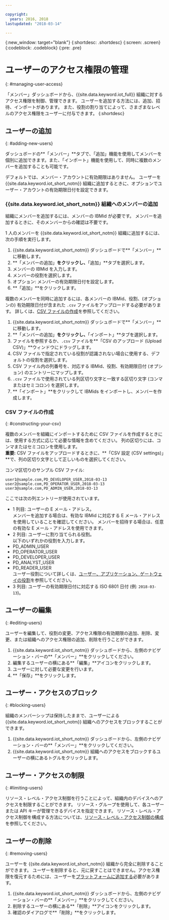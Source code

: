 ```yaml
---

copyright:
  years: 2016, 2018
lastupdated: "2018-03-14"

---
```


{:new_window: target="blank"}
{:shortdesc: .shortdesc}
{:screen: .screen}
{:codeblock: .codeblock}
{:pre: .pre}

# ユーザーのアクセス権限の管理
{: #managing-user-access}

「メンバー」ダッシュボードから、{{site.data.keyword.iot_full}} 組織に対するアクセス権限を制御、管理できます。 ユーザーを追加する方法には、追加、招待<!--, registering-->、インポートがあります。 また、役割の割り当てによって、さまざまなレベルのアクセス権限をユーザーに付与できます。
{:shortdesc}

## ユーザーの追加
{: #adding-new-users}

ダッシュボードの**「メンバー」**タブで、「追加」機能を使用してメンバーを個別に追加できます。また、「インポート」機能を使用して、同時に複数のメンバーを追加することも可能です。

デフォルトでは、メンバー・アカウントに有効期限はありません。 ユーザーを {{site.data.keyword.iot_short_notm}} 組織に追加するときに、オプションでユーザー・アカウントの有効期限日付を設定できます。

### {{site.data.keyword.iot_short_notm}} 組織へのメンバーの追加

組織にメンバーを追加するには、メンバーの IBMid が必要です。 メンバーを追加するときに、そのメンバーからの確認は不要です。

1 人のメンバーを {{site.data.keyword.iot_short_notm}} 組織に追加するには、次の手順を実行します。
1. {{site.data.keyword.iot_short_notm}} ダッシュボードで**「メンバー」**に移動します。
2. **「メンバーの追加」**をクリックし、**「追加」**タブを選択します。
3. メンバーの IBMid を入力します。
4. メンバーの役割を選択します。
5. オプション: メンバーの有効期限日付を設定します。
6. **「追加」**をクリックします。

複数のメンバーを同時に追加するには、各メンバーの IBMid、役割、(オプションの) 有効期限日付が含まれた `.csv` ファイルをアップロードする必要があります。 詳しくは、[CSV ファイルの作成](#constructing-your-csv)を参照してください。
1. {{site.data.keyword.iot_short_notm}} ダッシュボードで**「メンバー」**に移動します。
2. **「メンバーの追加」**をクリックし、**「インポート」**タブを選択します。
3. ファイルを参照するか、`.csv` ファイルを**「CSV のアップロード (Upload CSV)」**ウィンドウにドラッグします。
4. CSV ファイルで指定されている役割が認識されない場合に使用する、デフォルトの役割を選択します。
5. CSV ファイル内の列番号を、対応する IBMid、役割、有効期限日付 (オプション) のエントリーにマップします。
6. `.csv` ファイルで使用されている列区切り文字と一致する区切り文字 (コンマまたはセミコロン) を選択します。
7. **「インポート」**をクリックして IBMids をインポートし、メンバーを作成します。

<!--
### Inviting members to your {{site.data.keyword.iot_short_notm}} organization

When you invite a user to become a member of your {{site.data.keyword.iot_short_notm}} organization, the user receives an email that contains an invitation link. Invitation links expire 48 hours after they are sent. If an invitation link is not used within 48 hours, the user must be invited again to receive a new invitation link.

**Important:** The invite feature requires a configured mail service. For more information, see the Email section of the [External service integrations](reference/extensions/index.html#email) topic.

To invite a member to your {{site.data.keyword.iot_short_notm}} organization:
1. In the {{site.data.keyword.iot_short_notm}} dashboard, go to **Members**.
2. Select the **Invitations** tab.
2. Click **Invite Members** and select the **Invite** tab.
3. Enter the email address of the member.
4. Select a role for this member.
5. Optional: Set an expiry date for the member.
6. Click **Invite Member**.

To invite multiple members simultaneously, you must upload a `.csv` file that contains the email address, role and the optional expiry date of each member. For information, see [Constructing your CSV file](#constructing-your-csv).
1. In the {{site.data.keyword.iot_short_notm}} dashboard, go to **Members**.
2. Select the **Invitations** tab.
2. Click **Invite Members** and select the **Import** tab.
3. Browse your files or drag the `.csv` file into the **Upload CSV** window.
4. Select a default role to use if a role specified in the CSV file is not recognized.
5. Map the column numbers in your CSV file to the corresponding email address, role, and (optional) expiry date entries.
6. Select the appropriate comma or semicolon column separator to match the separator used in your `.csv` file.
7. Click **Import** to send out the invitations. -->

<!-- ### Registering a member with your {{site.data.keyword.iot_short_notm}} organization

If your organization is using {{site.data.keyword.Bluemix_notm}} {{site.data.keyword.ssoshort}}, you can add individual members to your organization by registering them, which does not require an IBMid.

To register a member with your {{site.data.keyword.iot_short_notm}} organization:
1. In the {{site.data.keyword.iot_short_notm}} dashboard, go to **Members**.
2. Select the **Invitations** tab.
2. Click **Invite Members** and select **Invite**.
3. Enter the email address of the member.
4. Select a role for this member.
5. Enter the subject, realm name, and issuer.
   **Important:** Ensure that the `Subject`, `Realm Name`, and `Issuer` fields comply with the OpenID Connect recommendations and standards. For more information, see the [OpenID Connect ![External link icon](../../icons/launch-glyph.svg "External link icon")](http://openid.net/connect/){: new_window} website.
6. Optional: Set an expiry date for the member.
7. Click **Register Member**.

To register multiple members simultaneously, you must upload a CSV (`.csv`) file that contains the email address, role, subject, realm name, issuer, and the optional expiry date of each member.
1. In the {{site.data.keyword.iot_short_notm}} dashboard, go to **Access**.
2. Click **Add Member** and select **Import**.
3. Click **Bulk Register**.
4. Select a default role and ensure that the column numbers on your CSV file match the column numbers in the CSV settings.
5. Ensure the column separator in your CSV file matches the column separator in the CSV settings.
6. Click **Browse your files** or drag the CSV file into the **Upload CSV** window. -->

### CSV ファイルの作成
{: #constructing-your-csv}

複数のメンバーを組織にインポートするために CSV ファイルを作成するときには、使用する方式に応じて必要な情報を含めてください。 列の区切りには、コンマまたはセミコロンを使用します。  
**重要:** CSV ファイルをアップロードするときに、**「CSV 設定 (CSV settings)」**で、列の区切り文字として正しいものを選択してください。

コンマ区切りのサンプル CSV ファイル:  
```
user1@sample.com,PD_DEVELOPER_USER,2018-03-13
user2@sample.com,PD_OPERATOR_USER,2018-03-13
user3@sample.com,PD_ADMIN_USER,2018-03-13
```
ここでは次の列エントリーが使用されています。  
- 1 列目: ユーザーの E メール・アドレス。  
メンバーを追加する場合は、有効な IBMid に対応する E メール・アドレスを使用していることを確認してください。 メンバーを招待する場合は、任意の有効な E メール・アドレスを使用できます。
- 2 列目: ユーザーに割り当てられる役割。  
以下のいずれかの役割を入力します。
 - PD_ADMIN_USER
 - PD_OPERATOR_USER
 - PD_DEVELOPER_USER
 - PD_ANALYST_USER
 - PD_READER_USER  
 ユーザー役割について詳しくは、[ユーザー、アプリケーション、ゲートウェイの役割](roles_index.html#user_roles)を参照してください。
- 3 列目: ユーザーの有効期限日付に対応する ISO 6801 日付 (例: `2018-03-13`)。

## ユーザーの編集
{: #editing-users}

ユーザーを編集して、役割の変更、アクセス権限の有効期限の追加、削除、変更、または組織へのアクセス権限の追加、削除を行うことができます。

1. {{site.data.keyword.iot_short_notm}} ダッシュボードから、左側のナビゲーション・バーの**「メンバー」**をクリックしてください。
2. 編集するユーザーの横にある**「編集」**アイコンをクリックします。
3. ユーザーに対して必要な変更を行います。
4. **「保存」**をクリックします。

## ユーザー・アクセスのブロック
{: #blocking-users}

組織のメンバーシップは保持したままで、ユーザーによる {{site.data.keyword.iot_short_notm}} 組織へのアクセスをブロックすることができます。

1. {{site.data.keyword.iot_short_notm}} ダッシュボードから、左側のナビゲーション・バーの**「メンバー」**をクリックしてください。
2. {{site.data.keyword.iot_short_notm}} 組織へのアクセスをブロックするユーザーの横にあるトグルをクリックします。

## ユーザー・アクセスの制限
{: #limiting-users}

リソース・レベル・アクセス制御を行うことによって、組織内のデバイスへのアクセスを制限することができます。 リソース・グループを使用して、各ユーザーまたは API キーが管理できるデバイスを指定できます。 リソース・レベル・アクセス制御を構成する方法については、[リソース・レベル・アクセス制御の構成](reference/rlac.html#configure_RLAC)を参照してください。

## ユーザーの削除
{: #removing-users}

ユーザーを {{site.data.keyword.iot_short_notm}} 組織から完全に削除することができます。 ユーザーを削除すると、元に戻すことはできません。アクセス権限を復元するためには、ユーザーを[プラットフォームに追加する](#adding-new-users)必要があります。

1. {{site.data.keyword.iot_short_notm}} ダッシュボードから、左側のナビゲーション・バーの**「メンバー」**をクリックしてください。
2. 削除するユーザーの横にある**「削除」**アイコンをクリックします。
3. 確認のダイアログで**「削除」**をクリックします。
